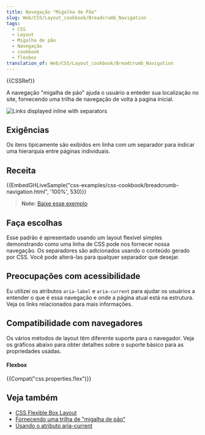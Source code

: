 ```yaml
---
title: Navegação "Migalha de Pão"
slug: Web/CSS/Layout_cookbook/Breadcrumb_Navigation
tags:
  - CSS
  - Layout
  - Migalha de pão
  - Navegação
  - cookbook
  - flexbox
translation_of: Web/CSS/Layout_cookbook/Breadcrumb_Navigation
---
```

{{CSSRef}}

A navegação "migalha de pão" ajuda o usuário a enteder sua localização no site, fornecendo uma trilha de navegação de volta à pagina inicial.

![Links displayed inline with separators](https://mdn.mozillademos.org/files/16228/breadcrumb-navigation.png)

## Exigências

Os itens tipicamente são exibidos em linha com um separador para indicar uma hierarquia entre páginas individuais.

## Receita

{{EmbedGHLiveSample("css-examples/css-cookbook/breadcrumb-navigation.html", '100%', 530)}}

> **Note:** [Baixe esse exemplo](https://github.com/mdn/css-examples/blob/master/css-cookbook/breadcrumb-navigation--download.html)

## Faça escolhas

Esse padrão é apresentado usando um layout flexível simples demonstrando como uma linha de CSS pode nos fornecer nossa navegação. Os separadores são adicionados usando o conteúdo gerado por CSS. Você pode alterá-las para qualquer separador que desejar.

## Preocupações com acessibilidade

Eu utilizei os atributos `aria-label` e `aria-current` para ajudar os usuários a entender o que é essa navegação e onde a página atual está na estrutura. Veja os links relacionados para mais informações.

## Compatibilidade com navegadores

Os vários métodos de layout têm diferente suporte para o navegador. Veja os gráficos abaixo para obter detalhes sobre o suporte básico para as propriedades usadas.

#### Flexbox

{{Compat("css.properties.flex")}}

## Veja também

- [CSS Flexible Box Layout](/pt-BR/docs/Web/CSS/CSS_Flexible_Box_Layout)
- [Fornecendo uma trilha de "migalha de pão"](https://www.w3.org/TR/WCAG20-TECHS/G65.html)
- [Usando o atributo aria-current](https://tink.uk/using-the-aria-current-attribute/)
